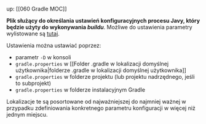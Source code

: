 up: [[060 Gradle MOC]]

**Plik służący do określania ustawień konfiguracyjnych procesu Javy, który będzie użyty do wykonywania *buildu***. Możliwe do ustawienia parametry wylistowane są [tutaj](https://docs.gradle.org/current/userguide/build_environment.html#sec:gradle_configuration_properties).

Ustawienia można ustawiać poprzez:
- parametr `-D` w konsoli
- `gradle.properties` w [[Folder .gradle w lokalizacji domyślnej użytkownika|folderze .gradle w lokalizacji domyślnej użytkownika]]
- `gradle.properties` w folderze projektu (lub projektu nadrzędnego, jeśli to subprojekt)
- `gradle.properties` w folderze instalacyjnym Gradle

Lokalizacje te są posortowane od najważniejszej do najmniej ważnej w przypadku zdefiniowania konkretnego parametru konfiguracji w więcej niż jednym miejscu.


